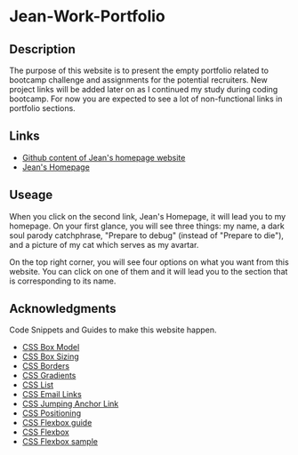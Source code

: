 # Jean-Work-Portfolio

## Description
The purpose of this website is to present the empty portfolio related to bootcamp challenge and assignments for the potential recruiters. New project links will be added later on as I continued my study during coding bootcamp. 
For now you are expected to see a lot of non-functional links in portfolio sections.

## Links
* [Github content of Jean's homepage website](https://github.com/JeanSuw/Jean-Work-Portfolio)
* [Jean's Homepage](https://jeansuw.github.io/Jean-Work-Portfolio/)

## Useage
When you click on the second link, Jean's Homepage, it will lead you to my homepage. On your first glance, you will see three things: my name, a dark soul parody catchphrase, "Prepare to debug" (instead of "Prepare to die"), and a picture of my cat which serves as my avartar. 

On the top right corner, you will see four options on what you want from this website. You can click on one of them and it will lead you to the section that is corresponding to its name.

## Acknowledgments
Code Snippets and Guides to make this website happen.
* [CSS Box Model](https://www.w3schools.com/css/css_boxmodel.asp)
* [CSS Box Sizing](https://www.w3schools.com/css/css3_box-sizing.asp)
* [CSS Borders](https://www.w3schools.com/css/css3_borders.asp)
* [CSS Gradients](https://www.w3schools.com/css/css3_gradients.asp)
* [CSS List](https://www.w3schools.com/css/css_list.asp)
* [CSS Email Links](https://www.brainbell.com/tutorials/HTML_and_CSS/Email_Links.htm)
* [CSS Jumping Anchor Link](https://www.w3docs.com/snippets/html/how-to-create-an-anchor-link-to-jump-to-a-specific-part-of-a-page.html)
* [CSS Positioning](https://www.w3schools.com/css/css_positioning.asp)
* [CSS Flexbox guide](https://css-tricks.com/snippets/css/a-guide-to-flexbox/)
* [CSS Flexbox](https://www.w3schools.com/css/css3_flexbox.asp)
* [CSS Flexbox sample](https://www.w3schools.com/css/tryit.asp?filename=trycss3_flexbox)
